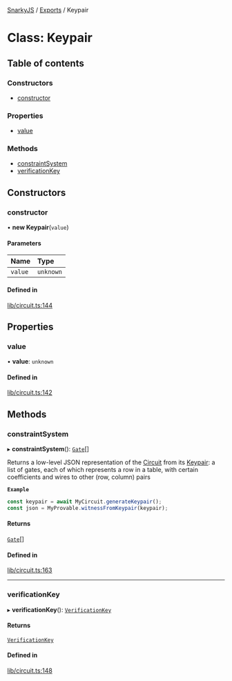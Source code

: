[SnarkyJS](../README.md) / [Exports](../modules.md) / Keypair

# Class: Keypair

## Table of contents

### Constructors

- [constructor](Keypair.md#constructor)

### Properties

- [value](Keypair.md#value)

### Methods

- [constraintSystem](Keypair.md#constraintsystem)
- [verificationKey](Keypair.md#verificationkey)

## Constructors

### constructor

• **new Keypair**(`value`)

#### Parameters

| Name | Type |
| :------ | :------ |
| `value` | `unknown` |

#### Defined in

[lib/circuit.ts:144](https://github.com/o1-labs/snarkyjs/blob/5a945ad8/src/lib/circuit.ts#L144)

## Properties

### value

• **value**: `unknown`

#### Defined in

[lib/circuit.ts:142](https://github.com/o1-labs/snarkyjs/blob/5a945ad8/src/lib/circuit.ts#L142)

## Methods

### constraintSystem

▸ **constraintSystem**(): [`Gate`](../modules.md#gate)[]

Returns a low-level JSON representation of the [Circuit](Circuit.md) from its [Keypair](Keypair.md):
a list of gates, each of which represents a row in a table, with certain coefficients and wires to other (row, column) pairs

**`Example`**

```ts
const keypair = await MyCircuit.generateKeypair();
const json = MyProvable.witnessFromKeypair(keypair);
```

#### Returns

[`Gate`](../modules.md#gate)[]

#### Defined in

[lib/circuit.ts:163](https://github.com/o1-labs/snarkyjs/blob/5a945ad8/src/lib/circuit.ts#L163)

___

### verificationKey

▸ **verificationKey**(): [`VerificationKey`](VerificationKey.md)

#### Returns

[`VerificationKey`](VerificationKey.md)

#### Defined in

[lib/circuit.ts:148](https://github.com/o1-labs/snarkyjs/blob/5a945ad8/src/lib/circuit.ts#L148)
